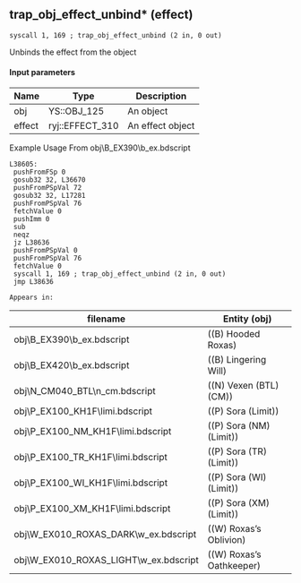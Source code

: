 ## trap_obj_effect_unbind* (effect)

`syscall 1, 169 ; trap_obj_effect_unbind (2 in, 0 out)`

Unbinds the effect from the object

#### Input parameters
| Name | Type | Description
|------|------|------------
| obj   | YS::OBJ_125   | An object
| effect   | ryj::EFFECT_310   | An effect object


Example Usage From obj\B_EX390\b_ex.bdscript
```plaintext
L38605:
 pushFromFSp 0
 gosub32 32, L36670
 pushFromPSpVal 72
 gosub32 32, L17281
 pushFromPSpVal 76
 fetchValue 0
 pushImm 0
 sub 
 neqz 
 jz L38636
 pushFromPSpVal 0
 pushFromPSpVal 76
 fetchValue 0
 syscall 1, 169 ; trap_obj_effect_unbind (2 in, 0 out)
 jmp L38636
```





	Appears in:
| filename | Entity (obj)
|----------|-------------
| obj\B_EX390\b_ex.bdscript       | ((B) Hooded Roxas)          
| obj\B_EX420\b_ex.bdscript       | ((B) Lingering Will)          
| obj\N_CM040_BTL\n_cm.bdscript       | ((N) Vexen (BTL) (CM))          
| obj\P_EX100_KH1F\limi.bdscript       | ((P) Sora (Limit))          
| obj\P_EX100_NM_KH1F\limi.bdscript       | ((P) Sora (NM) (Limit))          
| obj\P_EX100_TR_KH1F\limi.bdscript       | ((P) Sora (TR) (Limit))          
| obj\P_EX100_WI_KH1F\limi.bdscript       | ((P) Sora (WI) (Limit))          
| obj\P_EX100_XM_KH1F\limi.bdscript       | ((P) Sora (XM) (Limit))          
| obj\W_EX010_ROXAS_DARK\w_ex.bdscript       | ((W) Roxas’s Oblivion)          
| obj\W_EX010_ROXAS_LIGHT\w_ex.bdscript       | ((W) Roxas’s Oathkeeper)          



